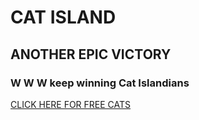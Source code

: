 

# CAT ISLAND 
## ANOTHER EPIC VICTORY
### W W W keep winning Cat Islandians




[CLICK HERE FOR FREE CATS](https://discord.com/invite/catisland)

